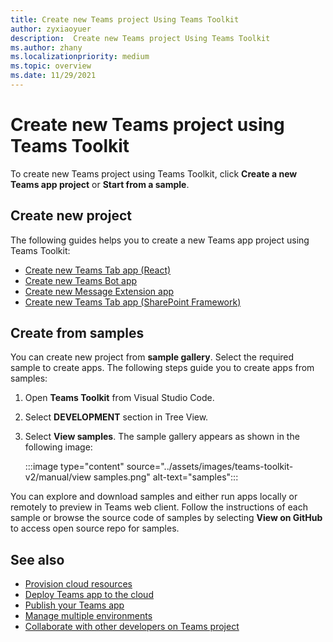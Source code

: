 ```yaml
---
title: Create new Teams project Using Teams Toolkit
author: zyxiaoyuer
description:  Create new Teams project Using Teams Toolkit
ms.author: zhany
ms.localizationpriority: medium
ms.topic: overview
ms.date: 11/29/2021
---
```


# Create new Teams project using Teams Toolkit

To create new Teams project using Teams Toolkit, click **Create a new Teams app project** or **Start from a sample**.

## Create new project

The following guides helps you to create a new Teams app project using Teams Toolkit:

- [Create new Teams Tab app (React)](/microsoftteams/platform/sbs-gs-javascript?tabs=vscode%2Cvsc%2Cviscode%2Cvcode&tutorial-step=2)
- [Create new Teams Bot app](/microsoftteams/platform/sbs-gs-spfx?tabs=vscode%2Cviscode&branch)
- [Create new Message Extension app](/microsoftteams/platform/sbs-gs-javascript?tabs=vscode%2Cvsc%2Cviscode%2Cvcode&tutorial-step=6&branch)
- [Create new Teams Tab app (SharePoint Framework)](/microsoftteams/platform/sbs-gs-spfx?tabs=vscode%2Cviscode&branch)

## Create from samples

 You can create new project from **sample gallery**. Select the required sample to create apps. The following steps guide you to create apps from samples:

 1. Open **Teams Toolkit** from Visual Studio Code.
 1. Select **DEVELOPMENT** section in Tree View.
 1. Select **View samples**. The sample gallery appears as shown in the following image:
   
    :::image type="content" source="../assets/images/teams-toolkit-v2/manual/view samples.png" alt-text="samples":::

You can explore and download samples and either run apps locally or remotely to preview in Teams web client. Follow the instructions of each sample or browse the source code of samples by selecting **View on GitHub** to access open source repo for samples.

## See also

* [Provision cloud resources](provision.md)
* [Deploy Teams app to the cloud](deploy.md)
* [Publish your Teams app](TeamsFx-collaboration.md)
* [Manage multiple environments](TeamsFx-multi-env.md)
* [Collaborate with other developers on Teams project](TeamsFx-collaboration.md)
